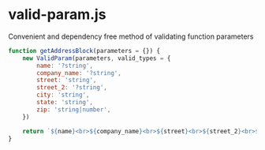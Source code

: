 # valid-param.js
Convenient and dependency free method of validating function parameters

```js
function getAddressBlock(parameters = {}) {
	new ValidParam(parameters, valid_types = {
		name: '?string',
		company_name: '?string',
		street: 'string',
		street_2: '?string',
		city: 'string',
		state: 'string',
		zip: 'string|number',
	})

	return `${name}<br>${company_name}<br>${street}<br>${street_2}<br>${city}, ${state} ${zip}`
}
```
